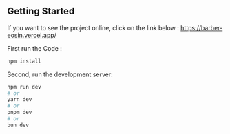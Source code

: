 ## Getting Started
If you want to see the project online, click on the link below : 
https://barber-eosin.vercel.app/


First run the Code : 
```bash
npm install 

```
Second, run the development server:

```bash
npm run dev
# or
yarn dev
# or
pnpm dev
# or
bun dev
```

